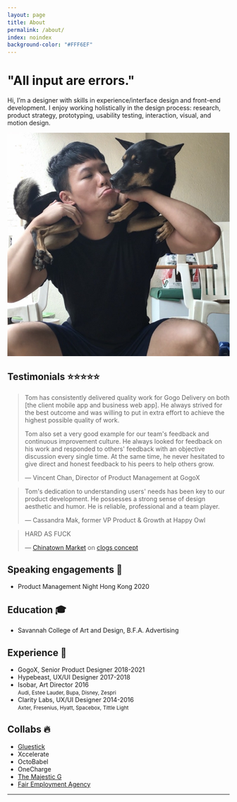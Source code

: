 ```yaml
---
layout: page
title: About
permalink: /about/
index: noindex
background-color: "#FFF6EF"
---
```


<div class="section big-text grid grid-d3-m1 tofadein">
  <div class="grid-item span-2">
    <h1>"All input are errors."</h1>
    <p>Hi, I’m a designer with skills in experience/interface design and front-end development. I enjoy working holistically in the design process: research, product strategy, prototyping, usability testing, interaction, visual, and motion design.</p> 
  </div>
  <div class="grid-item">
    <img src="/assets/me-4.jpg" class="pp"/>
  </div>
</div>

<div class="section grid grid-d3-m1 tofadein">
  <div class="grid-item span-2">
    <h2>Testimonials ⭐⭐⭐⭐⭐</h2>
    <blockquote>
      <p>Tom has consistently delivered quality work for Gogo Delivery on both [the client mobile app and business web app]. He always strived for the best outcome and was willing to put in extra effort to achieve the highest possible quality of work.</p>
      <p>Tom also set a very good example for our team's feedback and continuous improvement culture. He always looked for feedback on his work and responded to others' feedback with an objective discussion every single time. At the same time, he never hesitated to give direct and honest feedback to his peers to help others grow.</p>      
      <div class="quote-person">
        <div>
          — Vincent Chan, Director of Product Management at GogoX
        </div>
      </div>
    </blockquote>
    <blockquote>
      <p>Tom's dedication to understanding users' needs has been key to our product development. He possesses a strong sense of design aesthetic and humor. He is reliable, professional and a team player.</p>
      <div class="quote-person">
        <div>
          — Cassandra Mak, former VP Product & Growth at Happy Owl
        </div>
      </div>
    </blockquote>
    <blockquote>
      <p>HARD AS FUCK</p>
      <div class="quote-person">
        <div>
          — <a href="https://www.instagram.com/chinatownmarket/?hl=en">Chinatown Market</a> on <a href="https://www.instagram.com/p/BbON8ZGhCOO/">clogs concept</a>
        </div>
      </div>
    </blockquote>
  </div>
</div>

<div class="section grid grid-d2-m1 tofadein">
  
  <div class="grid-item">
    <h2>Speaking engagements 🎤</h2>
    <ul class="list-reset">
      <li>Product Management Night Hong Kong 2020</li>
    </ul>
  </div>
   <div class="grid-item">
    <h2>Education 🎓</h2>
    <ul class="list-reset">
      <li>Savannah College of Art and Design, B.F.A. Advertising</li>
    </ul>
  </div> 
  <div class="grid-item">
    <h2>Experience 🧠</h2>
    <ul class="list-reset">
      <li>GogoX, Senior Product Designer 2018-2021</li>
      <li>Hypebeast, UX/UI Designer 2017-2018</li>
      <li>Isobar, Art Director 2016<br><small>Audi, Estee Lauder, Bupa, Disney, Zespri</small></li>
      <li>Clarity Labs, UX/UI Designer 2014-2016<br><small>Axter, Fresenius, Hyatt, Spacebox, Tittle Light</small></li>
    </ul>
  </div>  
  <div class="grid-item">
    <h2>Collabs 🔥</h2>
    <ul class="list-reset">
      <li><a href="https://www.instagram.com/gluestickent/?hl=en">Gluestick</a></li>
      <li>Xccelerate</li>
      <li>OctoBabel</li>
      <li>OneCharge</li>
      <li><a href="https://open.spotify.com/artist/6FYb6pz46vUS11KcdUsM1W">The Majestic G</a></li> 
      <li><a href="https://www.fairagency.org/">Fair Employment Agency</a></li>
    </ul>
  </div>
</div>


<hr>